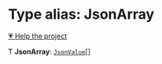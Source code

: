 # Type alias: JsonArray

[💗 Help the project](https://github.com/sponsors/panva)

Ƭ **JsonArray**: [`JsonValue`](JsonValue.md)[]
